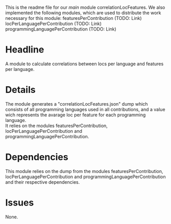 This is the readme file for our *main* module correlationLocFeatures.
We also implemented the following modules, which are used to distribute the work necessary for this module:
featuresPerContribution (TODO: Link)
locPerLanguagePerContribution (TODO: Link)
programmingLanguagePerContribution (TODO: Link)



# Headline

A module to calculate correlations between locs per language and 
features per language.

# Details

The module generates a "correlationLocFeatures.json" dump which consists
of all programming languages used in all contributions, and a value wich 
represents the avarage loc per feature for each programming language.  
It relies on the modules featuresPerContribution, 
locPerLanguagePerContribution and programmingLanguagePerContribution.

# Dependencies

This module relies on the dump from the modules featuresPerContribution, 
locPerLanguagePerContribution and programmingLanguagePerContribution and
their respective dependencies.

# Issues

None.
